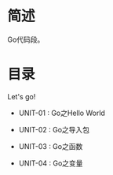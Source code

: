 # 简述

Go代码段。

# 目录

Let's go!

+ UNIT-01 : Go之Hello World

+ UNIT-02 : Go之导入包

+ UNIT-03 : Go之函数

+ UNIT-04 : Go之变量

